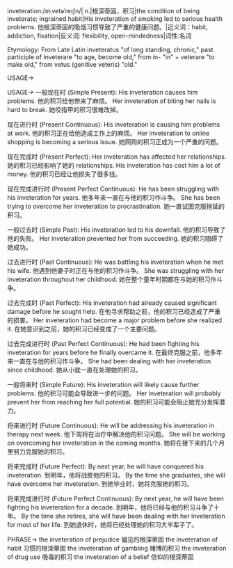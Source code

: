 inveteration:/ɪnˌvetəˈreɪʃn/| n.|根深蒂固，积习|the condition of being inveterate; ingrained habit|His inveteration of smoking led to serious health problems. 他根深蒂固的吸烟习惯导致了严重的健康问题。|近义词：habit, addiction, fixation|反义词: flexibility, open-mindedness|词性:名词

Etymology:
From Late Latin inveteratus "of long standing, chronic," past participle of inveterare "to age, become old," from in- "in" + veterare "to make old," from vetus (genitive veteris) "old."

USAGE->

USAGE->
一般现在时 (Simple Present):
His inveteration causes him problems. 他的积习给他带来了麻烦。
Her inveteration of biting her nails is hard to break. 她咬指甲的积习很难改掉。


现在进行时 (Present Continuous):
His inveteration is causing him problems at work.  他的积习正在给他造成工作上的麻烦。
Her inveteration to online shopping is becoming a serious issue. 她网购的积习正成为一个严重的问题。


现在完成时 (Present Perfect):
Her inveteration has affected her relationships. 她的积习已经影响了她的 relationships.
His inveteration has cost him a lot of money. 他的积习已经让他损失了很多钱。


现在完成进行时 (Present Perfect Continuous):
He has been struggling with his inveteration for years. 他多年来一直在与他的积习作斗争。
She has been trying to overcome her inveteration to procrastination. 她一直试图克服拖延的积习。


一般过去时 (Simple Past):
His inveteration led to his downfall. 他的积习导致了他的失败。
Her inveteration prevented her from succeeding. 她的积习阻碍了她成功。


过去进行时 (Past Continuous):
He was battling his inveteration when he met his wife. 他遇到他妻子时正在与他的积习作斗争。
She was struggling with her inveteration throughout her childhood.  她在整个童年时期都在与她的积习作斗争。


过去完成时 (Past Perfect):
His inveteration had already caused significant damage before he sought help. 在他寻求帮助之前，他的积习已经造成了严重的损害。
Her inveteration had become a major problem before she realized it. 在她意识到之前，她的积习已经变成了一个主要问题。


过去完成进行时 (Past Perfect Continuous):
He had been fighting his inveteration for years before he finally overcame it. 在最终克服之前，他多年来一直在与他的积习作斗争。
She had been dealing with her inveteration since childhood.  她从小就一直在处理她的积习。


一般将来时 (Simple Future):
His inveteration will likely cause further problems. 他的积习可能会导致进一步的问题。
Her inveteration will probably prevent her from reaching her full potential. 她的积习可能会阻止她充分发挥潜力。


将来进行时 (Future Continuous):
He will be addressing his inveteration in therapy next week.  他下周将在治疗中解决他的积习问题。
She will be working on overcoming her inveteration in the coming months.  她将在接下来的几个月里努力克服她的积习。


将来完成时 (Future Perfect):
By next year, he will have conquered his inveteration. 到明年，他将战胜他的积习。
By the time she graduates, she will have overcome her inveteration.  到她毕业时，她将克服她的积习。


将来完成进行时 (Future Perfect Continuous):
By next year, he will have been fighting his inveteration for a decade. 到明年，他将已经与他的积习斗争了十年。
By the time she retires, she will have been dealing with her inveteration for most of her life. 到她退休时，她将已经处理她的积习大半辈子了。


PHRASE->
the inveteration of prejudice  偏见的根深蒂固
the inveteration of habit  习惯的根深蒂固
the inveteration of gambling  赌博的积习
the inveteration of drug use  吸毒的积习
the inveteration of a belief  信仰的根深蒂固
